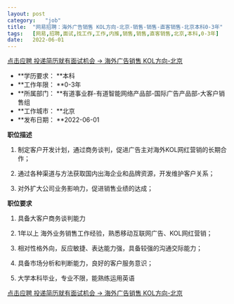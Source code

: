 ```yaml
---
layout:	post
category:	"job"
title:	"网易招聘：海外广告销售 KOL方向-北京-销售-销售-直客销售-北京本科0-3年"
tags:	[网易,招聘,面试,找工作,工作,内推,销售,销售,直客销售,北京,本科,0-3年]
date:	2022-06-01
---
```


[点击应聘 投递简历就有面试机会 ->  海外广告销售 KOL方向-北京](http://mobile.bole.netease.com/bole/boleDetail?id=35327&employeeId=346f03c3cda5f04c&key=all)



- **学历要求： **本科
- **工作年限： **0-3年
- **所属部门： **有道事业群-有道智能网络产品部-国际广告产品部-大客户销售组
- **工作城市： **北京
- **发布日期： **2022-06-01



**职位描述**

1. 制定客户开发计划，通过商务谈判，促进广告主对海外KOL网红营销的长期合作；

2. 通过各种渠道与方法获取国内出海企业和品牌资源，开发维护客户关系；

3. 对外扩大公司业务影响力，促进销售业绩的达成；



**职位要求**

1. 具备大客户商务谈判能力

2. 1年以上 海外业务销售工作经验，熟悉移动互联网广告、KOL网红营销；

3. 相对性格外向，反应敏捷、表达能力强，具备较强的沟通交际能力；

4. 具备市场分析和判断能力，良好的客户服务意识；

5. 大学本科毕业，专业不限，能熟练运用英语



[点击应聘 投递简历就有面试机会 ->  海外广告销售 KOL方向-北京](http://mobile.bole.netease.com/bole/boleDetail?id=35327&employeeId=346f03c3cda5f04c&key=all)